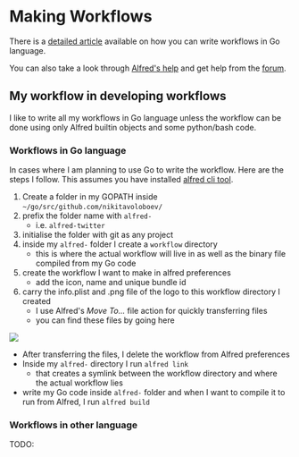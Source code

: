 # Making Workflows
There is a [detailed article](https://medium.com/@NikitaVoloboev/writing-alfred-workflows-in-go-2a44f62dc432) available on how you can write workflows in Go language.

You can also take a look through [Alfred's help](https://www.alfredapp.com/help/) and get help from the [forum](https://www.alfredforum.com/).

## My workflow in developing workflows
I like to write all my workflows in Go language unless the workflow can be done using only Alfred builtin objects and some python/bash code.

### Workflows in Go language
In cases where I am planning to use Go to write the workflow. Here are the steps I follow. This assumes you have installed [alfred cli tool](https://godoc.org/github.com/jason0x43/go-alfred/alfred).

1. Create a folder in my GOPATH inside `~/go/src/github.com/nikitavoloboev/` 
2. prefix the folder name with `alfred-`
	- i.e. `alfred-twitter`
3. initialise the folder with git as any project
4. inside my `alfred-` folder I create a `workflow` directory
	- this is where the actual workflow will live in as well as the binary file compiled from my Go code
5. create the workflow I want to make in alfred preferences
	- add the icon, name and unique bundle id
6.  carry the info.plist and .png file of the logo to this workflow directory I created
	- I use Alfred's _Move To..._ file action for quickly transferring files
	- you can find these files by going here

![](https://i.imgur.com/rVlcl9y.png)

- After transferring the files, I delete the workflow from Alfred preferences
- Inside my `alfred-` directory I run `alfred link` 
	- that creates a symlink between the workflow directory and where the actual workflow lies
- write my Go code inside `alfred-` folder and when I want to compile it to run from Alfred, I run `alfred build`

### Workflows in other language
TODO: 